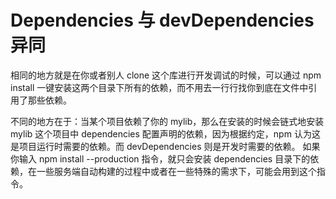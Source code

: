# Dependencies 与 devDependencies 异同

相同的地方就是在你或者别人 clone 这个库进行开发调试的时候，可以通过 npm install 一键安装这两个目录下所有的依赖，而不用去一行行找你到底在文件中引用了那些依赖。

不同的地方在于：当某个项目依赖了你的 mylib，那么在安装的时候会链式地安装 mylib 这个项目中 dependencies 配置声明的依赖，因为根据约定，npm 认为这是项目运行时需要的依赖。而 devDependencies 则是开发时需要的依赖。 如果你输入 npm install --production 指令，就只会安装 dependencies 目录下的依赖，在一些服务端自动构建的过程中或者在一些特殊的需求下，可能会用到这个指令。
